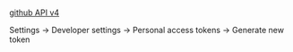 # 

[github API v4](https://developer.github.com/v4/)

Settings -> Developer settings -> Personal access tokens -> Generate new token